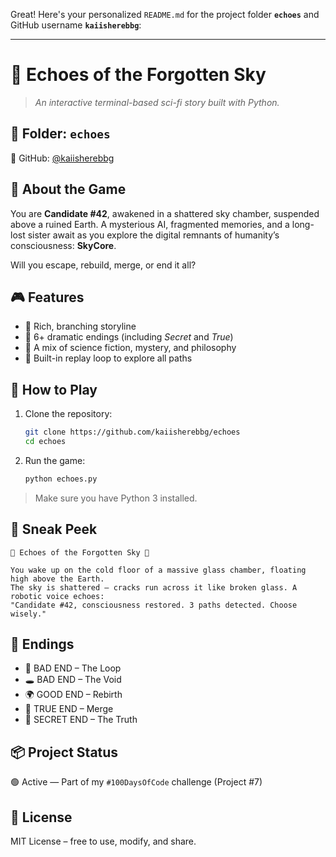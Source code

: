 Great! Here's your personalized `README.md` for the project folder **`echoes`** and GitHub username **`kaiisherebbg`**:

---

# 🌌 Echoes of the Forgotten Sky

> *An interactive terminal-based sci-fi story built with Python.*

## 📁 Folder: `echoes`

👤 GitHub: [@kaiisherebbg](https://github.com/kaiisherebbg)

## 🧠 About the Game

You are **Candidate #42**, awakened in a shattered sky chamber, suspended above a ruined Earth. A mysterious AI, fragmented memories, and a long-lost sister await as you explore the digital remnants of humanity’s consciousness: **SkyCore**.

Will you escape, rebuild, merge, or end it all?

## 🎮 Features

* 🌠 Rich, branching storyline
* 🤯 6+ dramatic endings (including *Secret* and *True*)
* 🧬 A mix of science fiction, mystery, and philosophy
* 🔁 Built-in replay loop to explore all paths

## 🚀 How to Play

1. Clone the repository:

   ```bash
   git clone https://github.com/kaiisherebbg/echoes
   cd echoes
   ```

2. Run the game:

   ```bash
   python echoes.py
   ```

> Make sure you have Python 3 installed.

## 🎥 Sneak Peek

```
🌌 Echoes of the Forgotten Sky 🌌

You wake up on the cold floor of a massive glass chamber, floating high above the Earth.
The sky is shattered — cracks run across it like broken glass. A robotic voice echoes:
"Candidate #42, consciousness restored. 3 paths detected. Choose wisely."
```

## 📝 Endings

* 🔁 BAD END – The Loop
* 🕳️ BAD END – The Void
* 🌍 GOOD END – Rebirth
* 💠 TRUE END – Merge
* 🧠 SECRET END – The Truth

## 📦 Project Status

🟢 Active — Part of my `#100DaysOfCode` challenge (Project #7)

## 📜 License

MIT License – free to use, modify, and share.
